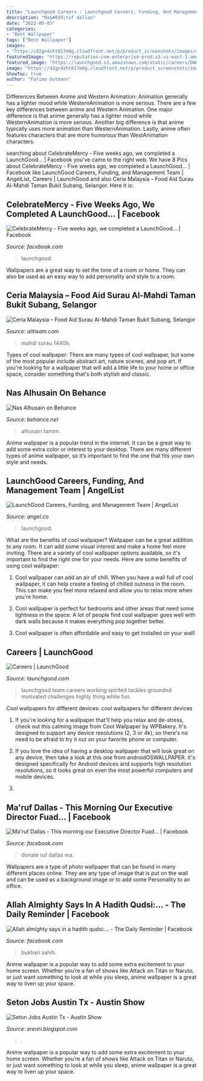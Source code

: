 ```yaml
---
title: "Launchgood Careers : Launchgood Careers, Funding, And Management Team"
description: "Ma&#039;ruf dallas"
date: "2022-06-03"
categories:
- "Best Wallpaper"
tags: ["Best Wallpaper"]
images:
- "https://d2gn4xht817m0g.cloudfront.net/p/product_screenshots/images/original/000/332/323/332323-e00f02803c1f0961bdd5a905da41eaba7b62113e.png?1401819898"
featuredImage: "https://reputation-com-enterprise-prod.s3.us-east-1.amazonaws.com/enterprise-assets/1571413302263_TrustMarc_1457618159_020.jpg"
featured_image: "https://launchgood.s3.amazonaws.com/static/careers/DWmINDW.jpg"
image: "https://d2gn4xht817m0g.cloudfront.net/p/product_screenshots/images/original/000/332/323/332323-e00f02803c1f0961bdd5a905da41eaba7b62113e.png?1401819898"
ShowToc: true
author: "Fatima Gutmann"
---
```



Differences Between Anime and Western Animation: Animation generally has a lighter mood while WesternAnimation is more serious.
There are a few key differences between anime and Western Animation. One major difference is that anime generally has a lighter mood while WesternAnimation is more serious. Another big difference is that anime typically uses more animation than WesternAnimation. Lastly, anime often features characters that are more humorous than WestAnimation characters.

	

		
searching about CelebrateMercy - Five weeks ago, we completed a LaunchGood... | Facebook you've came to the right web. We have 8 Pics about CelebrateMercy - Five weeks ago, we completed a LaunchGood... | Facebook like LaunchGood Careers, Funding, and Management Team | AngelList, Careers | LaunchGood and also Ceria Malaysia – Food Aid Surau Al-Mahdi Taman Bukit Subang, Selangor. Here it is:
		
    
## CelebrateMercy - Five Weeks Ago, We Completed A LaunchGood... | Facebook

<img loading=lazy src="https://lookaside.fbsbx.com/lookaside/crawler/media/?media_id=10154501289607167" onerror="this.onerror=null;this.src='https://tse3.mm.bing.net/th?id=OIP.6p6KBW-PzHVByzTlgzTGVQHaGN&amp;pid=15.1';" alt="CelebrateMercy - Five weeks ago, we completed a LaunchGood... | Facebook">

_Source: facebook.com_

>launchgood. 

	

Wallpapers are a great way to set the tone of a room or home. They can also be used as an easy way to add personality and style to a room.

    
## Ceria Malaysia – Food Aid Surau Al-Mahdi Taman Bukit Subang, Selangor

<img loading=lazy src="https://alitisam.com/wp-content/uploads/2020/10/Al-Mahdi_2_800x800-600x600.jpg" onerror="this.onerror=null;this.src='https://tse4.mm.bing.net/th?id=OIP.VpnIAUD6r_OggXzpPWwf8wHaHa&amp;pid=15.1';" alt="Ceria Malaysia – Food Aid Surau Al-Mahdi Taman Bukit Subang, Selangor">

_Source: alitisam.com_

>mahdi surau 1440h. 

	

Types of cool wallpaper:
There are many types of cool wallpaper, but some of the most popular include abstract art, nature scenes, and pop art. If you're looking for a wallpaper that will add a little life to your home or office space, consider something that's both stylish and classic.

    
## Nas Alhusain On Behance

<img loading=lazy src="https://mir-s3-cdn-cf.behance.net/projects/404/39d911109488755.Y3JvcCwxMzIzLDEwMzUsMzI0LDgzOA.jpg" onerror="this.onerror=null;this.src='https://tse2.mm.bing.net/th?id=OIP.JKIhia276zB8dmkp61HslwAAAA&amp;pid=15.1';" alt="Nas Alhusain on Behance">

_Source: behance.net_

>alhusain tamim. 

	

Anime wallpaper is a popular trend in the internet. It can be a great way to add some extra color or interest to your desktop. There are many different types of anime wallpaper, so it’s important to find the one that fits your own style and needs.

    
## LaunchGood Careers, Funding, And Management Team | AngelList

<img loading=lazy src="https://d2gn4xht817m0g.cloudfront.net/p/product_screenshots/images/original/000/332/323/332323-e00f02803c1f0961bdd5a905da41eaba7b62113e.png?1401819898" onerror="this.onerror=null;this.src='https://tse1.mm.bing.net/th?id=OIP.1deYVSqDBrJcVYuJD1t9dgHaHt&amp;pid=15.1';" alt="LaunchGood Careers, Funding, and Management Team | AngelList">

_Source: angel.co_

>launchgood. 

	

What are the benefits of cool wallpaper?
Wallpaper can be a great addition to any room. It can add some visual interest and make a home feel more inviting. There are a variety of cool wallpaper options available, so it's important to find the right one for your needs. Here are some benefits of using cool wallpaper: 
1. Cool wallpaper can add an air of chill. When you have a wall full of cool wallpaper, it can help create a feeling of chilled outness in the room. This can make you feel more relaxed and allow you to relax more when you're home. 

2. Cool wallpaper is perfect for bedrooms and other areas that need some lightness in the space. A lot of people find cool wallpaper goes well with dark walls because it makes everything pop together better. 

3. Cool wallpaper is often affordable and easy to get installed on your wall!

    
## Careers | LaunchGood

<img loading=lazy src="https://launchgood.s3.amazonaws.com/static/careers/DWmINDW.jpg" onerror="this.onerror=null;this.src='https://tse4.mm.bing.net/th?id=OIP.A8biTLtWNZr2wRWGV6WfkAHaE8&amp;pid=15.1';" alt="Careers | LaunchGood">

_Source: launchgood.com_

>launchgood team careers working spirited tackles grounded motivated challenges highly thing while fun. 

	

Cool wallpapers for different devices:
cool wallpapers for different devices 

1. If you're looking for a wallpaper that'll help you relax and de-stress, check out this calming image from Cool Wallpaper by WPBakery. It's designed to support any device resolutions (2, 3 or 4k), so there's no need to be afraid to try it out on your favorite phone or computer.

2. If you love the idea of having a desktop wallpaper that will look great on any device, then take a look at this one from androidOSWALLPAPER. It's designed specifically for Android devices and supports high resolution resolutions, so it looks great on even the most powerful computers and mobile devices.

3.

    
## Ma&#039;ruf Dallas - This Morning Our Executive Director Fuad... | Facebook

<img loading=lazy src="https://lookaside.fbsbx.com/lookaside/crawler/media/?media_id=3253217998099817" onerror="this.onerror=null;this.src='https://tse2.mm.bing.net/th?id=OIP.TRsVgkEMGJOgN00y6mwqxAHaD4&amp;pid=15.1';" alt="Ma&#039;ruf Dallas - This morning our Executive Director Fuad... | Facebook">

_Source: facebook.com_

>donate ruf dallas ma. 

	



Wallpapers are a type of photo wallpaper that can be found in many different places online. They are any type of image that is put on the wall and can be used as a background image or to add some Personality to an office.

    
## Allah Almighty Says In A Hadith Qudsi:... - The Daily Reminder | Facebook

<img loading=lazy src="https://lookaside.fbsbx.com/lookaside/crawler/media/?media_id=869831726467202" onerror="this.onerror=null;this.src='https://tse1.mm.bing.net/th?id=OIP.gQrEjfurDdwrvxCDn3xHmAHaGL&amp;pid=15.1';" alt="Allah almighty says in a hadith qudsi:... - The Daily Reminder | Facebook">

_Source: facebook.com_

>bukhari sahih. 

	

Anime wallpaper is a popular way to add some extra excitement to your home screen. Whether you’re a fan of shows like Attack on Titan or Naruto, or just want something to look at while you sleep, anime wallpaper is a great way to liven up your space.

    
## Seton Jobs Austin Tx - Austin Show

<img loading=lazy src="https://reputation-com-enterprise-prod.s3.us-east-1.amazonaws.com/enterprise-assets/1571413302263_TrustMarc_1457618159_020.jpg" onerror="this.onerror=null;this.src='https://tse2.mm.bing.net/th?id=OIP.UOGmVrHtHdViNh_vJH5-lQHaLG&amp;pid=15.1';" alt="Seton Jobs Austin Tx - Austin Show">

_Source: ereriri.blogspot.com_

>. 

	

Anime wallpaper is a popular way to add some extra excitement to your home screen. Whether you’re a fan of shows like Attack on Titan or Naruto, or just want something to look at while you sleep, anime wallpaper is a great way to liven up your space.

